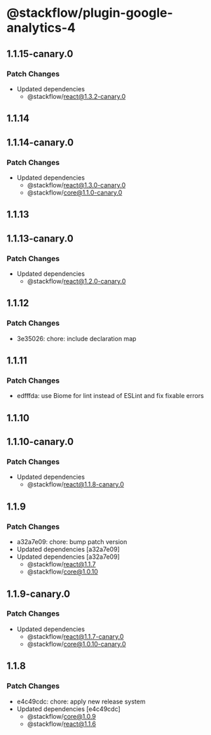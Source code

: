# @stackflow/plugin-google-analytics-4

## 1.1.15-canary.0

### Patch Changes

- Updated dependencies
  - @stackflow/react@1.3.2-canary.0

## 1.1.14

## 1.1.14-canary.0

### Patch Changes

- Updated dependencies
  - @stackflow/react@1.3.0-canary.0
  - @stackflow/core@1.1.0-canary.0

## 1.1.13

## 1.1.13-canary.0

### Patch Changes

- Updated dependencies
  - @stackflow/react@1.2.0-canary.0

## 1.1.12

### Patch Changes

- 3e35026: chore: include declaration map

## 1.1.11

### Patch Changes

- edfffda: use Biome for lint instead of ESLint and fix fixable errors

## 1.1.10

## 1.1.10-canary.0

### Patch Changes

- Updated dependencies
  - @stackflow/react@1.1.8-canary.0

## 1.1.9

### Patch Changes

- a32a7e09: chore: bump patch version
- Updated dependencies [a32a7e09]
- Updated dependencies [a32a7e09]
  - @stackflow/react@1.1.7
  - @stackflow/core@1.0.10

## 1.1.9-canary.0

### Patch Changes

- Updated dependencies
  - @stackflow/react@1.1.7-canary.0
  - @stackflow/core@1.0.10-canary.0

## 1.1.8

### Patch Changes

- e4c49cdc: chore: apply new release system
- Updated dependencies [e4c49cdc]
  - @stackflow/core@1.0.9
  - @stackflow/react@1.1.6
